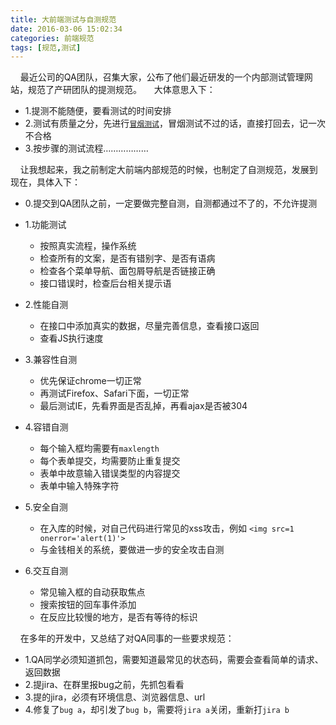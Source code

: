 ```yaml
---
title: 大前端测试与自测规范
date: 2016-03-06 15:02:34
categories: 前端规范
tags: [规范,测试]
---
```


&nbsp;&nbsp;&nbsp;&nbsp;最近公司的QA团队，召集大家，公布了他们最近研发的一个内部测试管理网站，规范了产研团队的提测规范。
&nbsp;&nbsp;&nbsp;&nbsp;大体意思入下：
* 1.提测不能随便，要看测试的时间安排
* 2.测试有质量之分，先进行[`冒烟测试`](http://baike.baidu.com/link?url=sk-oIxGX97wthP44wk8nNENkiVkHGt7_P037GKdilh4D3YoE_NIDbakJJ-U5oHH_2RWukmJvy6XF7JNDGACpvOx5c6XNG9MkGvQHj4_hvBOLeMzzgnrDzPKZdBk_fKv9)，冒烟测试不过的话，直接打回去，记一次不合格
* 3.按步骤的测试流程………………

&nbsp;&nbsp;&nbsp;&nbsp;让我想起来，我之前制定大前端内部规范的时候，也制定了自测规范，发展到现在，具体入下：
<!--more-->

* 0.提交到QA团队之前，一定要做完整自测，自测都通过不了的，不允许提测
* 1.功能测试
	* 按照真实流程，操作系统
	* 检查所有的文案，是否有错别字、是否有语病
	* 检查各个菜单导航、面包屑导航是否链接正确
	* 接口错误时，检查后台相关提示语

* 2.性能自测
	* 在接口中添加真实的数据，尽量完善信息，查看接口返回
	* 查看JS执行速度

* 3.兼容性自测
	* 优先保证chrome一切正常
	* 再测试Firefox、Safari下面，一切正常
	* 最后测试IE，先看界面是否乱掉，再看ajax是否被304

* 4.容错自测
	* 每个输入框均需要有`maxlength`
	* 每个表单提交，均需要防止重复提交
	* 表单中故意输入错误类型的内容提交
	* 表单中输入特殊字符

* 5.安全自测
	* 在入库的时候，对自己代码进行常见的xss攻击，例如 `<img src=1 onerror='alert(1)'>`
	* 与金钱相关的系统，要做进一步的安全攻击自测

* 6.交互自测
	* 常见输入框的自动获取焦点
	* 搜索按钮的回车事件添加
	* 在反应比较慢的地方，是否有等待的标识

&nbsp;&nbsp;&nbsp;&nbsp;在多年的开发中，又总结了对QA同事的一些要求规范：
* 1.QA同学必须知道抓包，需要知道最常见的状态码，需要会查看简单的请求、返回数据
* 2.提jira、在群里报bug之前，先抓包看看
* 3.提的jira，必须有环境信息、浏览器信息、url
* 4.修复了`bug a`，却引发了`bug b`，需要将`jira a`关闭，重新打`jira b`
